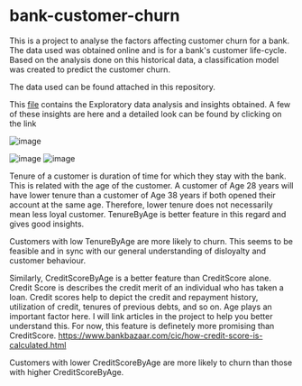 # bank-customer-churn

This is a project to analyse the factors affecting customer churn for a bank. The data used was obtained online and is for a bank's customer life-cycle. Based on the analysis done on this historical data, a classification model was created to predict the customer churn.

The data used can be found attached in this repository.

This [file](https://github.com/aniket0599/bank-customer-churn/blob/main/Bank%20Customer%20Churn%20-%20EDA.ipynb) contains the Exploratory data analysis and insights obtained. A few of these insights are here and a detailed look can be found by clicking on the link

![image](https://user-images.githubusercontent.com/56698924/226929319-4292001c-c264-47b9-85ca-80ceae1e86f4.png)

![image](https://user-images.githubusercontent.com/56698924/226929969-e4e58f12-6665-46b1-b40f-07779d981ce6.png)
![image](https://user-images.githubusercontent.com/56698924/226930025-c1b89bff-4f51-4cd4-bcf8-3a9abc89494b.png)

Tenure of a customer is duration of time for which they stay with the bank. This is related with the age of the customer. A customer of Age 28 years will have lower tenure than a customer of Age 38 years if both opened their account at the same age. Therefore, lower tenure does not necessarily mean less loyal customer. TenureByAge is better feature in this regard and gives good insights.

Customers with low TenureByAge are more likely to churn. This seems to be feasible and in sync with our general understanding of disloyalty and customer behaviour.

Similarly, CreditScoreByAge is a better feature than CreditScore alone. Credit Score is describes the credit merit of an individual who has taken a loan. Credit scores help to depict the credit and repayment history, utilization of credit, tenures of previous debts, and so on. Age plays an important factor here. I will link articles in the project to help you better understand this. For now, this feature is definetely more promising than CreditScore. https://www.bankbazaar.com/cic/how-credit-score-is-calculated.html

Customers with lower CreditScoreByAge are more likely to churn than those with higher CreditScoreByAge.

